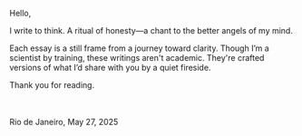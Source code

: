 Hello,

I write to think. A ritual of honesty—a chant to the better angels of my mind.

Each essay is a still frame from a journey toward clarity.
Though I’m a scientist by training, these writings aren't academic.
They're crafted versions of what I’d share with you by a quiet fireside.

Thank you for reading.

<br><br>
Rio de Janeiro, May 27, 2025
